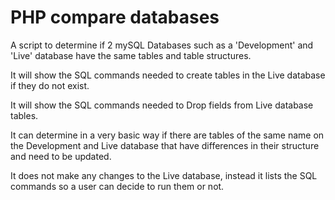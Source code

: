 PHP compare databases
=====================

A script to determine if 2 mySQL Databases such as a 'Development' and 'Live' database have the same tables and table structures.

It will show the SQL commands needed to create tables in the Live database if they do not exist.

It will show the SQL commands needed to Drop fields from Live database tables.

It can determine in a very basic way if there are tables of the same name on the Development and Live database that have differences in their structure and need to be updated.

It does not make any changes to the Live database, instead it lists the SQL commands so a user can decide to run them or not.

